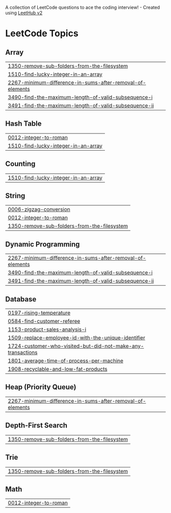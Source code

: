 A collection of LeetCode questions to ace the coding interview! - Created using [LeetHub v2](https://github.com/arunbhardwaj/LeetHub-2.0)
<!---LeetCode Topics Start-->
# LeetCode Topics
## Array
|  |
| ------- |
| [1350-remove-sub-folders-from-the-filesystem](https://github.com/GovindShukla-ux/DailyLeet/tree/master/1350-remove-sub-folders-from-the-filesystem) |
| [1510-find-lucky-integer-in-an-array](https://github.com/GovindShukla-ux/DailyLeet/tree/master/1510-find-lucky-integer-in-an-array) |
| [2267-minimum-difference-in-sums-after-removal-of-elements](https://github.com/GovindShukla-ux/DailyLeet/tree/master/2267-minimum-difference-in-sums-after-removal-of-elements) |
| [3490-find-the-maximum-length-of-valid-subsequence-i](https://github.com/GovindShukla-ux/DailyLeet/tree/master/3490-find-the-maximum-length-of-valid-subsequence-i) |
| [3491-find-the-maximum-length-of-valid-subsequence-ii](https://github.com/GovindShukla-ux/DailyLeet/tree/master/3491-find-the-maximum-length-of-valid-subsequence-ii) |
## Hash Table
|  |
| ------- |
| [0012-integer-to-roman](https://github.com/GovindShukla-ux/DailyLeet/tree/master/0012-integer-to-roman) |
| [1510-find-lucky-integer-in-an-array](https://github.com/GovindShukla-ux/DailyLeet/tree/master/1510-find-lucky-integer-in-an-array) |
## Counting
|  |
| ------- |
| [1510-find-lucky-integer-in-an-array](https://github.com/GovindShukla-ux/DailyLeet/tree/master/1510-find-lucky-integer-in-an-array) |
## String
|  |
| ------- |
| [0006-zigzag-conversion](https://github.com/GovindShukla-ux/DailyLeet/tree/master/0006-zigzag-conversion) |
| [0012-integer-to-roman](https://github.com/GovindShukla-ux/DailyLeet/tree/master/0012-integer-to-roman) |
| [1350-remove-sub-folders-from-the-filesystem](https://github.com/GovindShukla-ux/DailyLeet/tree/master/1350-remove-sub-folders-from-the-filesystem) |
## Dynamic Programming
|  |
| ------- |
| [2267-minimum-difference-in-sums-after-removal-of-elements](https://github.com/GovindShukla-ux/DailyLeet/tree/master/2267-minimum-difference-in-sums-after-removal-of-elements) |
| [3490-find-the-maximum-length-of-valid-subsequence-i](https://github.com/GovindShukla-ux/DailyLeet/tree/master/3490-find-the-maximum-length-of-valid-subsequence-i) |
| [3491-find-the-maximum-length-of-valid-subsequence-ii](https://github.com/GovindShukla-ux/DailyLeet/tree/master/3491-find-the-maximum-length-of-valid-subsequence-ii) |
## Database
|  |
| ------- |
| [0197-rising-temperature](https://github.com/GovindShukla-ux/DailyLeet/tree/master/0197-rising-temperature) |
| [0584-find-customer-referee](https://github.com/GovindShukla-ux/DailyLeet/tree/master/0584-find-customer-referee) |
| [1153-product-sales-analysis-i](https://github.com/GovindShukla-ux/DailyLeet/tree/master/1153-product-sales-analysis-i) |
| [1509-replace-employee-id-with-the-unique-identifier](https://github.com/GovindShukla-ux/DailyLeet/tree/master/1509-replace-employee-id-with-the-unique-identifier) |
| [1724-customer-who-visited-but-did-not-make-any-transactions](https://github.com/GovindShukla-ux/DailyLeet/tree/master/1724-customer-who-visited-but-did-not-make-any-transactions) |
| [1801-average-time-of-process-per-machine](https://github.com/GovindShukla-ux/DailyLeet/tree/master/1801-average-time-of-process-per-machine) |
| [1908-recyclable-and-low-fat-products](https://github.com/GovindShukla-ux/DailyLeet/tree/master/1908-recyclable-and-low-fat-products) |
## Heap (Priority Queue)
|  |
| ------- |
| [2267-minimum-difference-in-sums-after-removal-of-elements](https://github.com/GovindShukla-ux/DailyLeet/tree/master/2267-minimum-difference-in-sums-after-removal-of-elements) |
## Depth-First Search
|  |
| ------- |
| [1350-remove-sub-folders-from-the-filesystem](https://github.com/GovindShukla-ux/DailyLeet/tree/master/1350-remove-sub-folders-from-the-filesystem) |
## Trie
|  |
| ------- |
| [1350-remove-sub-folders-from-the-filesystem](https://github.com/GovindShukla-ux/DailyLeet/tree/master/1350-remove-sub-folders-from-the-filesystem) |
## Math
|  |
| ------- |
| [0012-integer-to-roman](https://github.com/GovindShukla-ux/DailyLeet/tree/master/0012-integer-to-roman) |
<!---LeetCode Topics End-->